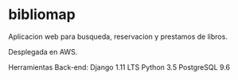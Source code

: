 # bibliomap
Aplicacion web para busqueda, reservacion y prestamos de libros.

Desplegada en AWS.

Herramientas Back-end:
Django 1.11 LTS
Python 3.5
PostgreSQL 9.6
